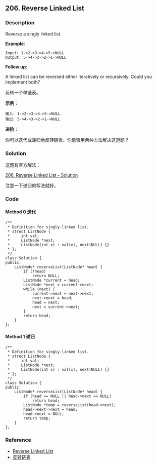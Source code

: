 ## 206. Reverse Linked List

### Description

Reverse a singly linked list.

**Example**:

```
Input: 1->2->3->4->5->NULL
Output: 5->4->3->2->1->NULL
```

**Follow up**:

A linked list can be reversed either iteratively or recursively. Could you implement both?

反转一个单链表。

**示例**：

```
输入: 1->2->3->4->5->NULL
输出: 5->4->3->2->1->NULL
```

**进阶**：

你可以迭代或递归地反转链表。你能否用两种方法解决这道题？

### Solution

这题有官方解法：

[206. Reverse Linked List - Solution](https://leetcode.com/problems/reverse-linked-list/solution/)

注意一下递归的写法就好。

### Code

#### Method 0 迭代

~~~
/**
 * Definition for singly-linked list.
 * struct ListNode {
 *     int val;
 *     ListNode *next;
 *     ListNode(int x) : val(x), next(NULL) {}
 * };
 */
class Solution {
public:
    ListNode* reverseList(ListNode* head) {
        if (!head)
            return NULL;
        ListNode *current = head;
        ListNode *next = current->next;
        while (next) {
            current->next = next->next;
            next->next = head;
            head = next;
            next = current->next;
        }
        return head;
    }
};
~~~

#### Method 1 递归

~~~
/**
 * Definition for singly-linked list.
 * struct ListNode {
 *     int val;
 *     ListNode *next;
 *     ListNode(int x) : val(x), next(NULL) {}
 * };
 */
class Solution {
public:
    ListNode* reverseList(ListNode* head) {
        if (head == NULL || head->next == NULL)
            return head;
        ListNode *temp = reverseList(head->next);
        head->next->next = head;
        head->next = NULL;
        return temp;
    }
};
~~~

### Reference

- [Reverse Linked List](https://leetcode.com/problems/reverse-linked-list/description/)
- [反转链表](https://leetcode-cn.com/problems/reverse-linked-list/description/)